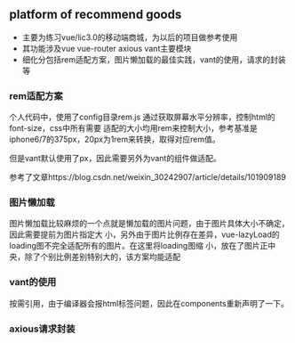 ## platform of recommend goods

- 主要为练习vue/lic3.0的移动端商城，为以后的项目做参考使用
- 其功能涉及vue vue-router axious vant主要模块
- 细化分包括rem适配方案，图片懒加载的最佳实践，vant的使用，请求的封装等

### rem适配方案

个人代码中，使用了config目录rem.js 通过获取屏幕水平分辨率，控制html的font-size，css中所有需要
适配的大小均用rem来控制大小，参考基准是iphone6/7的375px，20px为1rem来转换，取得对应rem值。

但是vant默认使用了px，因此需要另外为vant的组件做适配。

参考了文章https://blog.csdn.net/weixin_30242907/article/details/101909189

### 图片懒加载

图片懒加载比较麻烦的一个点就是懒加载的图片问题，由于图片具体大小不确定，因此需要提前为图片指定大
小，另外由于图片比例存在差异，vue-lazyLoad的loading图不完全适配所有的图片。在这里将loading图缩
小，放在了图片正中央，除了个别比例差别特别大的，该方案均能适配

### vant的使用

按需引用，由于编译器会报html标签问题，因此在components重新声明了一下。

### axious请求封装